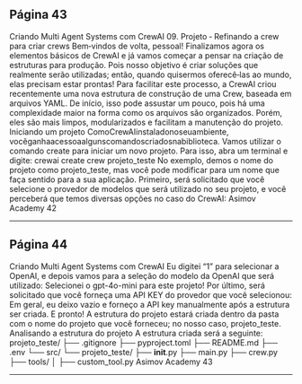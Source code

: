 ## Página 43

Criando Multi Agent Systems com CrewAI
09. Projeto ‑ Refinando a crew para criar crews
Bem‑vindos de volta, pessoal! Finalizamos agora os elementos básicos de CrewAI e já vamos começar
a pensar na criação de estruturas para produção. Pois nosso objetivo é criar soluções que realmente
serão utilizadas; então, quando quisermos oferecê‑las ao mundo, elas precisam estar prontas!
Para facilitar este processo, a CrewAI criou recentemente uma nova estrutura de construção de uma
Crew, baseada em arquivos YAML. De início, isso pode assustar um pouco, pois há uma complexidade
maior na forma como os arquivos são organizados. Porém, eles são mais limpos, modularizados e
facilitam a manutenção do projeto.
Iniciando um projeto
ComoCrewAIinstaladonoseuambiente, vocêganhaacessoaalgunscomandoscriadosnabiblioteca.
Vamos utilizar o comando create para iniciar um novo projeto. Para isso, abra um terminal e digite:
crewai create crew projeto_teste
No exemplo, demos o nome do projeto como projeto_teste, mas você pode modificar para um
nome que faça sentido para a sua aplicação.
Primeiro, será solicitado que você selecione o provedor de modelos que será utilizado no seu projeto,
e você perceberá que temos diversas opções no caso do CrewAI:
Asimov Academy
42


---
## Página 44

Criando Multi Agent Systems com CrewAI
Eu digitei “1” para selecionar a OpenAI, e depois vamos para a seleção do modelo da OpenAI que será
utilizado:
Selecionei o gpt-4o-mini para este projeto!
Por último, será solicitado que você forneça uma API KEY do provedor que você selecionou:
Em geral, eu deixo vazio e forneço a API key manualmente após a estrutura ser criada.
E pronto! A estrutura do projeto estará criada dentro da pasta com o nome do projeto que você
forneceu; no nosso caso, projeto_teste.
Analisando a estrutura do projeto
A estrutura criada será a seguinte:
projeto_teste/
├── .gitignore
├── pyproject.toml
├── README.md
├── .env
└── src/
└── projeto_teste/
├── __init__.py
├── main.py
├── crew.py
├── tools/
│
├── custom_tool.py
Asimov Academy
43


---